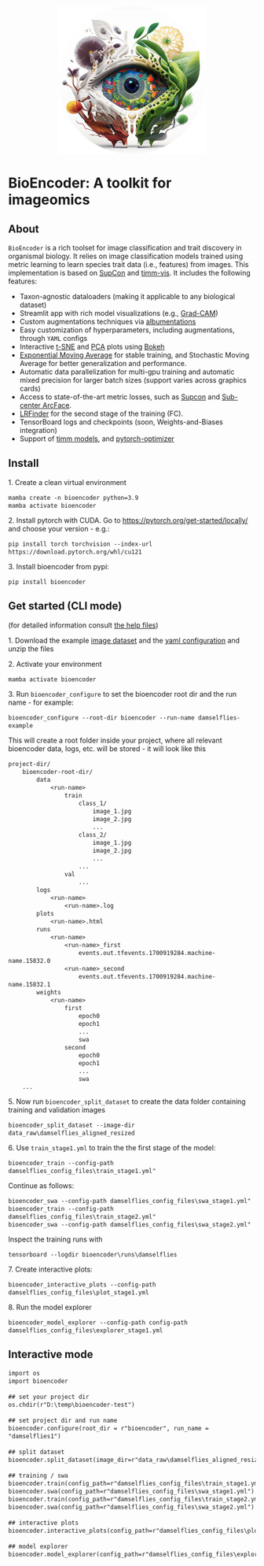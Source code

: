 

<p align="center"><img src="bioencoder_logo.png" width="300"></p>

# BioEncoder: A toolkit for imageomics

## About

`BioEncoder` is a rich toolset for image classification and trait discovery in organismal biology. It relies on image classification models trained using metric learning to learn species trait data  (i.e., features) from images. This implementation is based on [SupCon](https://github.com/ivanpanshin/SupCon-Framework) and [timm-vis](https://github.com/novice03/timm-vis). It includes the following features:

- Taxon-agnostic dataloaders (making it applicable to any biological dataset)
- Streamlit app with rich model visualizations (e.g., [Grad-CAM](https://arxiv.org/abs/1610.02391))
- Custom augmentations techniques via [albumentations](https://github.com/albumentations-team/albumentations)
- Easy customization of hyperparameters, including augmentations, through `YAML` configs
- Interactive [t-SNE](https://scikit-learn.org/stable/modules/generated/sklearn.manifold.TSNE.html) and [PCA](https://scikit-learn.org/stable/modules/generated/sklearn.decomposition.PCA.html) plots using [Bokeh](https://bokeh.org/)
- [Exponential Moving Average](https://github.com/fadel/pytorch_ema) for stable training, and Stochastic Moving Average for better generalization and performance.
- Automatic data parallelization for multi-gpu training and automatic mixed precision for larger batch sizes (support varies across graphics cards)
- Access to state-of-the-art metric losses, such as [Supcon](https://arxiv.org/abs/2004.11362) and  [Sub-center ArcFace](https://www.ecva.net/papers/eccv_2020/papers_ECCV/papers/123560715.pdf).
- [LRFinder](https://github.com/davidtvs/pytorch-lr-finder) for the second stage of the training (FC).
- TensorBoard logs and checkpoints (soon, Weights-and-Biases integration)
- Support of [timm models](https://github.com/rwightman/pytorch-image-models), and [pytorch-optimizer](https://github.com/jettify/pytorch-optimizer)


## Install

1\. Create a clean virtual environment 
```
mamba create -n bioencoder python=3.9
mamba activate bioencoder
```

2\. Install pytorch with CUDA. Go to https://pytorch.org/get-started/locally/ and choose your version - e.g.:
```
pip install torch torchvision --index-url https://download.pytorch.org/whl/cu121
```

3\. Install bioencoder from pypi:
````
pip install bioencoder
````

## Get started (CLI mode)

(for detailed information consult [the help files](docs\01-detailed-readme.md))

1\. Download the example [image dataset](https://osf.io/download/gsd5z/) and the [yaml configuration](https://osf.io/download/wb5ga/) and unzip the files 

2\. Activate your environment

```
mamba activate bioencoder
```

3\. Run `bioencoder_configure` to set the bioencoder root dir and the run name - for example:
```
bioencoder_configure --root-dir bioencoder --run-name damselflies-example
```
This will create a root folder inside your project, where all relevant bioencoder data, logs, etc. will be stored - it will look like this

```
project-dir/
    bioencoder-root-dir/
        data
            <run-name>
                train
                    class_1/
                        image_1.jpg
                        image_2.jpg
                        ...
                    class_2/
                        image_1.jpg
                        image_2.jpg
                        ...
                    ...
                val
                    ...
        logs
            <run-name>
                <run-name>.log
        plots
            <run-name>.html
        runs
            <run-name>
                <run-name>_first
                    events.out.tfevents.1700919284.machine-name.15832.0
                <run-name>_second
                    events.out.tfevents.1700919284.machine-name.15832.1
        weights
            <run-name>
                first
                    epoch0
                    epoch1
                    ...
                    swa
                second
                    epoch0
                    epoch1
                    ...
                    swa
    ...
```                 

5\. Now run `bioencoder_split_dataset` to create the data folder containing training and validation images
```
bioencoder_split_dataset --image-dir data_raw\damselflies_aligned_resized
```

6\. Use `train_stage1.yml` to train the the first stage of the model:

```
bioencoder_train --config-path damselflies_config_files\train_stage1.yml"
```

Continue as follows:

```
bioencoder_swa --config-path damselflies_config_files\swa_stage1.yml"
bioencoder_train --config-path damselflies_config_files\train_stage2.yml"
bioencoder_swa --config-path damselflies_config_files\swa_stage2.yml"
```
Inspect the training runs with 
```
tensorboard --logdir bioencoder\runs\damselflies
```

7\. Create interactive plots:

``` 
bioencoder_interactive_plots --config-path damselflies_config_files\plot_stage1.yml
```

8\. Run the model explorer

``` 
bioencoder_model_explorer --config-path config-path damselflies_config_files\explorer_stage1.yml
```

## Interactive mode

```
import os
import bioencoder

## set your project dir
os.chdir(r"D:\temp\bioencoder-test")

## set project dir and run name
bioencoder.configure(root_dir = r"bioencoder", run_name = "damselflies1")

## split dataset 
bioencoder.split_dataset(image_dir=r"data_raw\damselflies_aligned_resized")

## training / swa
bioencoder.train(config_path=r"damselflies_config_files\train_stage1.yml")
bioencoder.swa(config_path=r"damselflies_config_files\swa_stage1.yml")
bioencoder.train(config_path=r"damselflies_config_files\train_stage2.yml")
bioencoder.swa(config_path=r"damselflies_config_files\swa_stage2.yml")

## interactive plots
bioencoder.interactive_plots(config_path=r"damselflies_config_files\plot_stage1.yml")

## model explorer
bioencoder.model_explorer(config_path=r"damselflies_config_files\explore_stage1.yml")
```